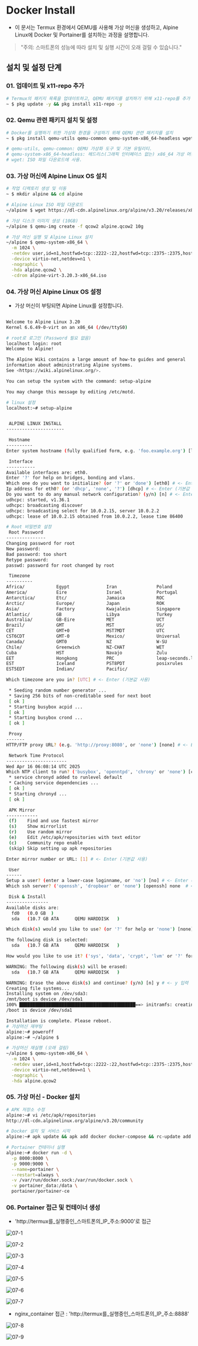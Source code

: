 # Docker Install 

- 이 문서는 Termux 환경에서 QEMU를 사용해 가상 머신을 생성하고, Alpine Linux에 Docker 및 Portainer를 설치하는 과정을 설명합니다.

> "주의: 스마트폰의 성능에 따라 설치 및 실행 시간이 오래 걸릴 수 있습니다."


## 설치 및 설정 단계


### 01. 업데이트 및 x11-repo 추가

```bash
# Termux의 패키지 목록을 업데이트하고, QEMU 패키지를 설치하기 위해 x11-repo를 추가
~ $ pkg update -y && pkg install x11-repo -y
```


### 02. Qemu 관련 패키지 설치 및 설정

```bash
# Docker를 실행하기 위한 가상화 환경을 구성하기 위해 QEMU 관련 패키지를 설치
~ $ pkg install qemu-utils qemu-common qemu-system-x86_64-headless wget

# qemu-utils, qemu-common: QEMU 가상화 도구 및 기본 유틸리티.
# qemu-system-x86_64-headless: 헤드리스(그래픽 인터페이스 없는) x86_64 가상 머신 실행.
# wget: ISO 파일 다운로드에 사용.
```


### 03. 가상 머신에 Alpine Linux OS 설치

```bash
# 작업 디렉토리 생성 및 이동
~ $ mkdir alpine && cd alpine

# Alpine Linux ISO 파일 다운로드
~/alpine $ wget https://dl-cdn.alpinelinux.org/alpine/v3.20/releases/x86_64/alpine-virt-3.20.3-x86_64.iso

# 가상 디스크 이미지 생성 (10GB)
~/alpine $ qemu-img create -f qcow2 alpine.qcow2 10g

# 가상 머신 실행 및 Alpine Linux 설치
~/alpine $ qemu-system-x86_64 \
  -m 1024 \
  -netdev user,id=n1,hostfwd=tcp::2222-:22,hostfwd=tcp::2375-:2375,hostfwd=tcp::9000-:9000,hostfwd=tcp::8888-:8888 \
  -device virtio-net,netdev=n1 \
  -nographic \
  -hda alpine.qcow2 \
  -cdrom alpine-virt-3.20.3-x86_64.iso
```


### 04. 가상 머신 Alpine Linux OS 설정

- 가상 머신이 부팅되면 Alpine Linux를 설정합니다.

```bash

Welcome to Alpine Linux 3.20
Kernel 6.6.49-0-virt on an x86_64 (/dev/ttyS0)

# root로 로그인 (Password 필요 없음)
localhost login: root
Welcome to Alpine!

The Alpine Wiki contains a large amount of how-to guides and general
information about administrating Alpine systems.
See <https://wiki.alpinelinux.org/>.

You can setup the system with the command: setup-alpine

You may change this message by editing /etc/motd.

# linux 설정
localhost:~# setup-alpine


 ALPINE LINUX INSTALL
----------------------

 Hostname
----------
Enter system hostname (fully qualified form, e.g. 'foo.example.org') [localhost] alpine # <- hostname 설정

 Interface
-----------
Available interfaces are: eth0.
Enter '?' for help on bridges, bonding and vlans.
Which one do you want to initialize? (or '?' or 'done') [eth0] # <- Enter (기본값 사용)
Ip address for eth0? (or 'dhcp', 'none', '?') [dhcp] # <- Enter (기본값 사용)
Do you want to do any manual network configuration? (y/n) [n] # <- Enter (기본값 사용)
udhcpc: started, v1.36.1
udhcpc: broadcasting discover
udhcpc: broadcasting select for 10.0.2.15, server 10.0.2.2
udhcpc: lease of 10.0.2.15 obtained from 10.0.2.2, lease time 86400

# Root 비밀번호 설정
 Root Password
---------------
Changing password for root
New password:
Bad password: too short
Retype password:
passwd: password for root changed by root

 Timezone
----------
Africa/            Egypt              Iran               Poland
America/           Eire               Israel             Portugal
Antarctica/        Etc/               Jamaica            ROC
Arctic/            Europe/            Japan              ROK
Asia/              Factory            Kwajalein          Singapore
Atlantic/          GB                 Libya              Turkey
Australia/         GB-Eire            MET                UCT
Brazil/            GMT                MST                US/
CET                GMT+0              MST7MDT            UTC
CST6CDT            GMT-0              Mexico/            Universal
Canada/            GMT0               NZ                 W-SU
Chile/             Greenwich          NZ-CHAT            WET
Cuba               HST                Navajo             Zulu
EET                Hongkong           PRC                leap-seconds.list
EST                Iceland            PST8PDT            posixrules
EST5EDT            Indian/            Pacific/

Which timezone are you in? [UTC] # <- Enter (기본값 사용)

 * Seeding random number generator ...
 * Saving 256 bits of non-creditable seed for next boot
 [ ok ]
 * Starting busybox acpid ...
 [ ok ]
 * Starting busybox crond ...
 [ ok ]

 Proxy
-------
HTTP/FTP proxy URL? (e.g. 'http://proxy:8080', or 'none') [none] # <- Enter (기본값 사용)

 Network Time Protocol
-----------------------
Wed Apr 16 06:08:14 UTC 2025
Which NTP client to run? ('busybox', 'openntpd', 'chrony' or 'none') [chrony]  # <- Enter (기본값 사용)
 * service chronyd added to runlevel default
 * Caching service dependencies ...
 [ ok ]
 * Starting chronyd ...
 [ ok ]

 APK Mirror
------------
 (f)    Find and use fastest mirror
 (s)    Show mirrorlist
 (r)    Use random mirror
 (e)    Edit /etc/apk/repositories with text editor
 (c)    Community repo enable
 (skip) Skip setting up apk repositories

Enter mirror number or URL: [1] # <- Enter (기본값 사용)

 User
------
Setup a user? (enter a lower-case loginname, or 'no') [no] # <- Enter (기본값 사용)
Which ssh server? ('openssh', 'dropbear' or 'none') [openssh] none  # <- none 입력

 Disk & Install
----------------
Available disks are:
  fd0   (0.0 GB  )
  sda   (10.7 GB ATA      QEMU HARDDISK   )

Which disk(s) would you like to use? (or '?' for help or 'none') [none] sda # <- sda 입력

The following disk is selected:
  sda   (10.7 GB ATA      QEMU HARDDISK   )

How would you like to use it? ('sys', 'data', 'crypt', 'lvm' or '?' for help) [?] sys # <- sys 입력

WARNING: The following disk(s) will be erased:
  sda   (10.7 GB ATA      QEMU HARDDISK   )

WARNING: Erase the above disk(s) and continue? (y/n) [n] y # <- y 입력
Creating file systems...
Installing system on /dev/sda3:
/mnt/boot is device /dev/sda1
100% ████████████████████████████████████████████==> initramfs: creating /boot/initramfs-virt for 6.6.86-0-virt
/boot is device /dev/sda1

Installation is complete. Please reboot.
# 가상머신 재부팅
alpine:~# poweroff
alpine:~# ~/alpine $

# 가상머신 재실행 (오래 걸림)
~/alpine $ qemu-system-x86_64 \
  -m 1024 \
  -netdev user,id=n1,hostfwd=tcp::2222-:22,hostfwd=tcp::2375-:2375,hostfwd=tcp::9000-:9000,hostfwd=tcp::8888-:80 \
  -device virtio-net,netdev=n1 \
  -nographic \
  -hda alpine.qcow2
```


### 05. 가상 머신 - Docker 설치

```bash
# APK 저장소 수정
alpine:~# vi /etc/apk/repositories
http://dl-cdn.alpinelinux.org/alpine/v3.20/community

# Docker 설치 및 서비스 시작
alpine:~# apk update && apk add docker docker-compose && rc-update add docker boot && service docker start

# Portainer 컨테이너 실행
alpine:~# docker run -d \
  -p 8000:8000 \
  -p 9000:9000 \
  --name=portainer \
  --restart=always \
  -v /var/run/docker.sock:/var/run/docker.sock \
  -v portainer_data:/data \
  portainer/portainer-ce
```


### 06. Portainer 접근 및 컨테이너 생성

- 'http://termux를_실행중인_스마트폰의_IP_주소:9000'로 접근

![07-1](https://github.com/revenge1005/android-homelab-with-termux/blob/main/07.%20Docker%20install/07-1.png)

![07-2](https://github.com/revenge1005/android-homelab-with-termux/blob/main/07.%20Docker%20install/07-2.png)

![07-3](https://github.com/revenge1005/android-homelab-with-termux/blob/main/07.%20Docker%20install/07-3.png)

![07-4](https://github.com/revenge1005/android-homelab-with-termux/blob/main/07.%20Docker%20install/07-4.png)

![07-5](https://github.com/revenge1005/android-homelab-with-termux/blob/main/07.%20Docker%20install/07-5.png)

![07-6](https://github.com/revenge1005/android-homelab-with-termux/blob/main/07.%20Docker%20install/07-6.png)

![07-7](https://github.com/revenge1005/android-homelab-with-termux/blob/main/07.%20Docker%20install/07-7.png)

- nginx_container 접근 : 'http://termux를_실행중인_스마트폰의_IP_주소:8888'

![07-8](https://github.com/revenge1005/android-homelab-with-termux/blob/main/07.%20Docker%20install/07-8.png)

![07-9](https://github.com/revenge1005/android-homelab-with-termux/blob/main/07.%20Docker%20install/07-9.png)